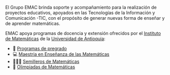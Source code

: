 El Grupo EMAC brinda soporte y acompañamiento para la realización de proyectos educativos, apoyados en las Tecnologías de la Información y Comunicación -TIC, con el propósito de generar nuevas forma de enseñar y de aprender matemáticas.

EMAC apoya programas de docencia y extensión ofrecidos por el [Instituto de Matemáticas](https://www.matematicasudea.co/index.html) de la [Universidad de Antioquia](http://www.udea.edu.co/):
- 📝 [Programas de pregrado](https://www.matematicasudea.co/matematicas.html)
- 💻 [Maestria en Enseñanza de las Matemáticas](https://www.matematicasudea.co/mem/index.html)
- 👩‍👧‍👧 [Semilleros de Matemáticas](https://www.matematicasudea.co/semilleros/index.html)
- 🏅 [Olimpiadas de Matemáticas](https://olimpiadasudea.co/matematicas/)


<!---
grupoemac/grupoemac is a ✨ special ✨ repository because its `README.md` (this file) appears on your GitHub profile.
You can click the Preview link to take a look at your changes.
--->

